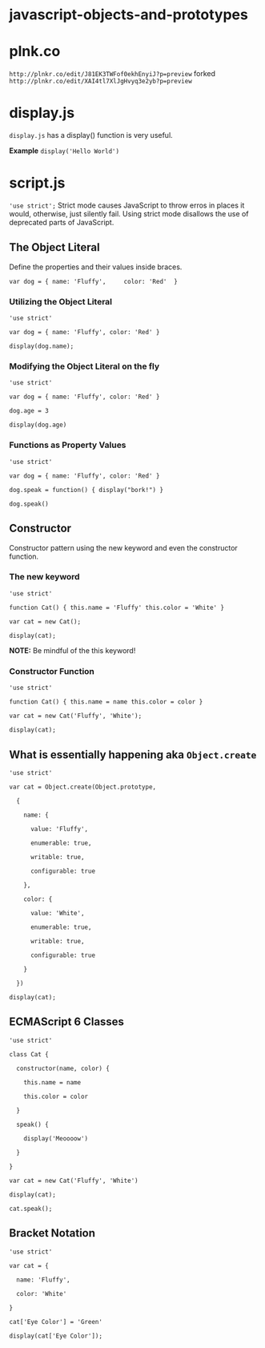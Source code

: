 # javascript-objects-and-prototypes

# plnk.co
`http://plnkr.co/edit/J81EK3TWFof0ekhEnyiJ?p=preview`
forked
`http://plnkr.co/edit/XAI4tl7XlJgHvyq3e2yb?p=preview`

# display.js
`display.js` has a display() function is very useful.

**Example** `display('Hello World')`

# script.js
`'use strict';`
Strict mode causes JavaScript to throw erros in places it would, otherwise, just silently fail.
Using strict mode disallows the use of deprecated parts of JavaScript.

## The Object Literal
Define the properties and their values inside braces.

`var dog = {
  name: 'Fluffy',    
  color: 'Red' 
}`

### Utilizing the Object Literal
`'use strict'`

`var dog = { name: 'Fluffy', color: 'Red' }`

`display(dog.name);`

### Modifying the Object Literal on the fly
`'use strict'`

`var dog = { name: 'Fluffy', color: 'Red' }`

`dog.age = 3`

`display(dog.age)`

### Functions as Property Values
`'use strict'`

`var dog = { name: 'Fluffy', color: 'Red' }`

`dog.speak = function() { display("bork!") }`

`dog.speak()`

## Constructor
Constructor pattern using the new keyword and even the constructor function.

### The new keyword 
`'use strict'`

`function Cat() {
  this.name = 'Fluffy'
  this.color = 'White'
}`

`var cat = new Cat();`

`display(cat);`

**NOTE:** Be mindful of the this keyword!

### Constructor Function
`'use strict'`

`function Cat() {
  this.name = name
  this.color = color
}`

`var cat = new Cat('Fluffy', 'White');`

`display(cat);`

## What is essentially happening aka `Object.create`
`'use strict'`

`var cat = Object.create(Object.prototype,`

`  {`

`    name: {`

`      value: 'Fluffy',`

`      enumerable: true,`

`      writable: true,`

`      configurable: true`

`    },`

`    color: {`

`      value: 'White',`

`      enumerable: true,`

`      writable: true,`

`      configurable: true`

`    }`

`  })`

`display(cat);`

## ECMAScript 6 Classes
`'use strict'`

`class Cat {`
  
`  constructor(name, color) {`
    
`    this.name = name`
    
`    this.color = color`
  
`  }`
  
`  speak() {`
    
`    display('Meoooow')`
    
`  }`
 
`}`

`var cat = new Cat('Fluffy', 'White')`

`display(cat);`

`cat.speak();`

## Bracket Notation
`'use strict'`

`var cat = {`
  
`  name: 'Fluffy',`
  
`  color: 'White'`
 
`}`

`cat['Eye Color'] = 'Green'`

`display(cat['Eye Color']);`

